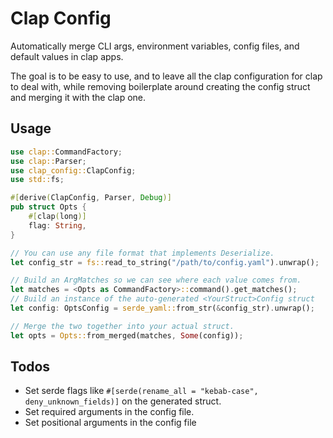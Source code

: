 # Clap Config

Automatically merge CLI args, environment variables, config files, and default values in clap apps.

The goal is to be easy to use, and to leave all the clap configuration for clap to deal with,
while removing boilerplate around creating the config struct and merging it with the clap one.

## Usage

```rust
use clap::CommandFactory;
use clap::Parser;
use clap_config::ClapConfig;
use std::fs;

#[derive(ClapConfig, Parser, Debug)]
pub struct Opts {
    #[clap(long)]
    flag: String,
}

// You can use any file format that implements Deserialize.
let config_str = fs::read_to_string("/path/to/config.yaml").unwrap();

// Build an ArgMatches so we can see where each value comes from.
let matches = <Opts as CommandFactory>::command().get_matches();
// Build an instance of the auto-generated <YourStruct>Config struct
let config: OptsConfig = serde_yaml::from_str(&config_str).unwrap();

// Merge the two together into your actual struct.
let opts = Opts::from_merged(matches, Some(config));
```

## Todos

- Set serde flags like `#[serde(rename_all = "kebab-case", deny_unknown_fields)]` on the generated struct.
- Set required arguments in the config file.
- Set positional arguments in the config file
